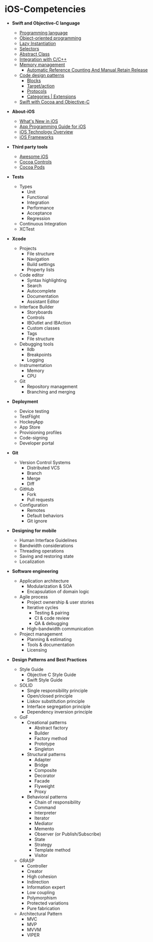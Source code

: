 # iOS-Competencies


- **Swift and Objective-C language**
  - [Programming language](/1-Swift-and-Objective-C-language.md#programming-language)
  - [Object-oriented programming](/1-Swift-and-Objective-C-language.md#object-oriented-programming)
  - [Lazy Instantiation](/1-Swift-and-Objective-C-language.md#lazy-instantiation)
  - [Selectors](/1-Swift-and-Objective-C-language.md#selectors)
  - [Abstract Class](/1-Swift-and-Objective-C-language.md#abstract-class)
  - [Integration with C/C++](/1-Swift-and-Objective-C-language.md#integration-with-cc)
  - [Memory management](/1-Swift-and-Objective-C-language.md#memory-management)
    - [Automatic Reference Counting And Manual Retain Release](/1-Swift-and-Objective-C-language.md#automatic-reference-counting-and-manual-retain-release)
  - [Code design patterns](/1-Swift-and-Objective-C-language.md#code-design-patterns)
    - [Blocks](/1-Swift-and-Objective-C-language.md#blocks)
    - [Target/action](/1-Swift-and-Objective-C-language.md#targetaction)
    - [Protocols](/1-Swift-and-Objective-C-language.md#protocols)
    - [Categories | Extensions](/1-Swift-and-Objective-C-language.md#categories--extensions)
  - [Swift with Cocoa and Objective-C](/1-Swift-and-Objective-C-language.md#swift-with-cocoa-and-objective-c)

- **About-iOS**
  - [What's New in iOS](https://developer.apple.com/library/ios/releasenotes/General/WhatsNewIniOS/Articles/iOS9.html)
  - [App Programming Guide for iOS](https://developer.apple.com/library/ios/documentation/iPhone/Conceptual/iPhoneOSProgrammingGuide/Introduction/Introduction.html#//apple_ref/doc/uid/TP40007072)
  - [iOS Technology Overview](https://developer.apple.com/library/ios/documentation/Miscellaneous/Conceptual/iPhoneOSTechOverview/Introduction/Introduction.html#//apple_ref/doc/uid/TP40007898)
  - [iOS Frameworks](https://developer.apple.com/library/ios/documentation/Miscellaneous/Conceptual/iPhoneOSTechOverview/iPhoneOSFrameworks/iPhoneOSFrameworks.html#//apple_ref/doc/uid/TP40007898-CH6-SW3)

- **Third party tools**
  - [Awesome iOS](https://github.com/vsouza/awesome-ios)
  - [Cocoa Controls](https://www.cocoacontrols.com/)
  - [Cocoa Pods](https://cocoapods.org/)
  
- **Tests**
  - Types
    - Unit
    - Functional
    - Integration
    - Performance
    - Acceptance
    - Regression
  - Continuous Integration
  - XCTest

- **Xcode**
  - Projects
    - File structure
    - Navigation
    - Build settings
    - Property lists
  - Code editor
    - Syntax highlighting
    - Search
    - Autocomplete
    - Documentation
    - Assistant Editor
  - Interface Builder
    - Storyboards
    - Controls
    - IBOutlet and IBAction
    - Custom classes
    - Tags
    - File structure
  - Debugging tools
    - lldb
    - Breakpoints
    - Logging
  - Instrumentation
    - Memory
    - CPU
  - Git
    - Repository management
    - Branching and merging

- **Deployment**
  - Device testing
  - TestFlight
  - HockeyApp
  - App Store
  - Provisioning profiles
  - Code-signing
  - Developer portal

- **Git**
  - Version Control Systems
    - Distributed VCS
    - Branch
    - Merge
    - Diff
  - GitHub
    - Fork
    - Pull requests
  - Configuration
    - Remotes
    - Default behaviors
    - Git ignore
  
- **Designing for mobile**
  - Human Interface Guidelines
  - Bandwidth considerations
  - Threading operations
  - Saving and restoring state
  - Localization

- **Software engineering**
  - Application architecture
    - Modularization & SOA
    - Encapsulation of domain logic
  - Agile process
    - Project ownership & user stories
    - Iterative cycles
      - Testing & pairing
      - CI & code review
      - QA & debugging
    - High-bandwidth communication
  - Project management
    - Planning & estimating
    - Tools & documentation
    - Licensing

- **Design Patterns and Best Practices**
  - Style Guide
    - Objective C Style Guide
    - Swift Style Guide
  - SOLID
    - Single responsibility principle
    - Open/closed principle
    - Liskov substitution principle
    - Interface segregation principle
    - Dependency inversion principle
  - GoF
    - Creational patterns
      - Abstract factory
      - Builder 
      - Factory method 
      - Prototype
      - Singleton 
    - Structural patterns
      - Adapter 
      - Bridge
      - Composite 
      - Decorator 
      - Facade 
      - Flyweight
      - Proxy 
    - Behavioral patterns
      - Chain of responsibility
      - Command 
      - Interpreter 
      - Iterator 
      - Mediator 
      - Memento 
      - Observer (or Publish/Subscribe)
      - State 
      - Strategy 
      - Template method 
      - Visitor 
  - GRASP
    - Controller
    - Creator
    - High cohesion
    - Indirection
    - Information expert
    - Low coupling
    - Polymorphism
    - Protected variations
    - Pure fabrication
  - Architectural Pattern
    - MVC
    - MVP
    - MVVM
    - VIPER


[//]: # (Inspired by the work of Brook Riggio and John Bender in the article:"Everything a Competent iOS Developer Needs to Know [Graphic]" - December 22, 2013.  https://www.codefellows.org/blog/everything-a-competent-ios-developer-needs-to-know)
